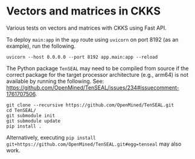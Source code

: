# Vectors and matrices in CKKS

Various tests on vectors and matrices with CKKS using Fast API.

To deploy `main:app` in the `app` route using `uvicorn` on port 8192 (as an example), run the following.

```
uvicorn --host 0.0.0.0 --port 8192 app.main:app --reload
```

The Python package `TenSEAL` may need to be compiled from source if the correct package for the target processor architecture (e.g., arm64) is not available by running the following. See: https://github.com/OpenMined/TenSEAL/issues/234#issuecomment-1761707506.

```
git clone --recursive https://github.com/OpenMined/TenSEAL.git
cd TenSEAL/
git submodule init
git submodule update
pip install .
```

Alternatively, executing `pip install git+https://github.com/OpenMined/TenSEAL.git#egg=tenseal` may also work.

